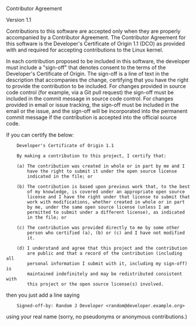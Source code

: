 Contributor Agreement

Version 1.1

Contributions to this software are accepted only when they are
properly accompanied by a Contributor Agreement. The Contributor
Agreement for this software is the Developer's Certificate of Origin
1.1 (DCO) as provided with and required for accepting contributions
to the Linux kernel.

In each contribution proposed to be included in this software, the
developer must include a "sign-off" that denotes consent to the
terms of the Developer's Certificate of Origin. The sign-off is
a line of text in the description that accompanies the change,
certifying that you have the right to provide the contribution
to be included. For changes provided in source code control (for
example, via a Git pull request) the sign-off must be included in
the commit message in source code control. For changes provided
in email or issue tracking, the sign-off must be included in the
email or the issue, and the sign-off will be incorporated into the
permanent commit message if the contribution is accepted into the
official source code.

If you can certify the below:

        Developer's Certificate of Origin 1.1

        By making a contribution to this project, I certify that:

        (a) The contribution was created in whole or in part by me and I
            have the right to submit it under the open source license
            indicated in the file; or

        (b) The contribution is based upon previous work that, to the best
            of my knowledge, is covered under an appropriate open source
            license and I have the right under that license to submit that
            work with modifications, whether created in whole or in part
            by me, under the same open source license (unless I am
            permitted to submit under a different license), as indicated
            in the file; or

        (c) The contribution was provided directly to me by some other
            person who certified (a), (b) or (c) and I have not modified
            it.

        (d) I understand and agree that this project and the contribution
            are public and that a record of the contribution (including all
            personal information I submit with it, including my sign-off) is
            maintained indefinitely and may be redistributed consistent with
            this project or the open source license(s) involved.

then you just add a line saying

        Signed-off-by: Random J Developer <random@developer.example.org>

using your real name (sorry, no pseudonyms or anonymous contributions.)
